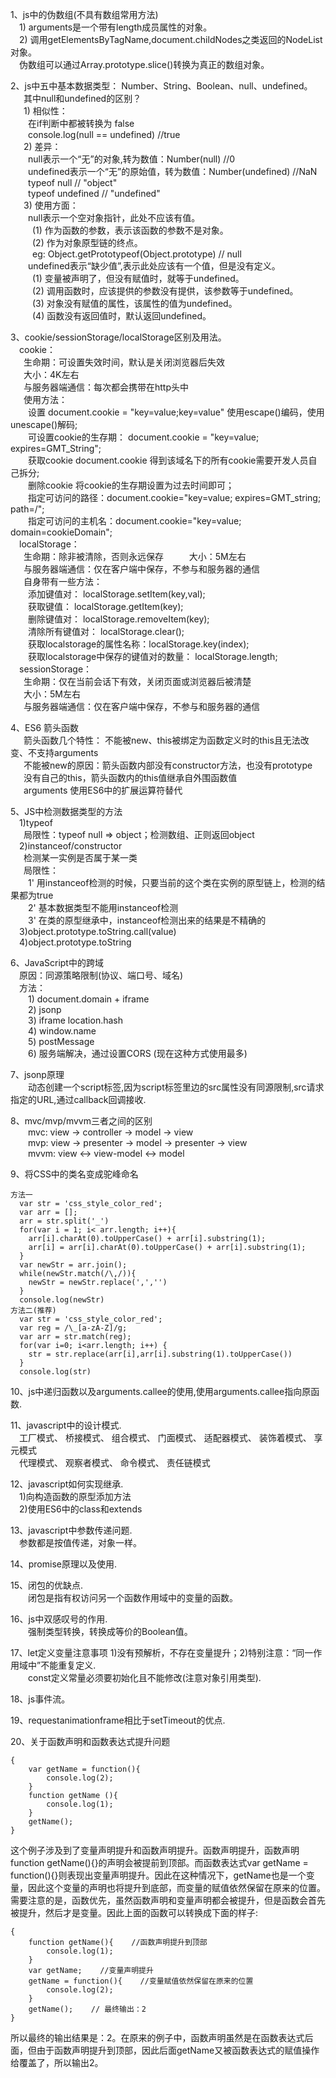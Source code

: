 1、js中的伪数组(不具有数组常用方法)      
&emsp;1) arguments是一个带有length成员属性的对象。    
&emsp;2) 调用getElementsByTagName,document.childNodes之类返回的NodeList对象。     
&emsp;伪数组可以通过Array.prototype.slice()转换为真正的数组对象。    

2、js中五中基本数据类型： Number、String、Boolean、null、undefined。    
&emsp;&ensp;其中null和undefined的区别？    
&emsp;&ensp;1) 相似性：    
&emsp;&emsp;在if判断中都被转换为 false     
&emsp;&emsp;console.log(null == undefined)  //true     
&emsp;&ensp;2) 差异：    
&emsp;&emsp;null表示一个“无”的对象,转为数值：Number(null) //0      
&emsp;&emsp;undefined表示一个“无”的原始值，转为数值：Number(undefined) //NaN     
&emsp;&emsp;typeof null   // "object"    
&emsp;&emsp;typeof undefined  // "undefined"    
&emsp;&ensp;3) 使用方面：     
&emsp;&emsp;null表示一个空对象指针，此处不应该有值。    
&emsp;&emsp;&ensp;(1) 作为函数的参数，表示该函数的参数不是对象。    
&emsp;&emsp;&ensp;(2) 作为对象原型链的终点。     
&emsp;&emsp;&ensp;eg: Object.getPrototypeof(Object.prototype) // null      
&emsp;&emsp;undefined表示“缺少值”,表示此处应该有一个值，但是没有定义。     
&emsp;&emsp;&ensp;(1) 变量被声明了，但没有赋值时，就等于undefined。    
&emsp;&emsp;&ensp;(2) 调用函数时，应该提供的参数没有提供，该参数等于undefined。    
&emsp;&emsp;&ensp;(3) 对象没有赋值的属性，该属性的值为undefined。    
&emsp;&emsp;&ensp;(4) 函数没有返回值时，默认返回undefined。     

3、cookie/sessionStorage/localStorage区别及用法。    
&emsp;cookie：     
&emsp;&ensp;生命期：可设置失效时间，默认是关闭浏览器后失效    
&emsp;&ensp;大小：4K左右      
&emsp;&ensp;与服务器端通信：每次都会携带在http头中       
&emsp;&ensp;使用方法：         
&emsp;&emsp;设置 document.cookie = "key=value;key=value"  使用escape()编码，使用unescape()解码;    
&emsp;&emsp;可设置cookie的生存期： document.cookie = "key=value; expires=GMT_String";    
&emsp;&emsp;获取cookie  document.cookie 得到该域名下的所有cookie需要开发人员自己拆分;    
&emsp;&emsp;删除cookie  将cookie的生存期设置为过去时间即可；    
&emsp;&emsp;指定可访问的路径：document.cookie="key=value; expires=GMT_string; path=/";    
&emsp;&emsp;指定可访问的主机名：document.cookie="key=value; domain=cookieDomain";    
&emsp;localStorage：      
&emsp;&ensp;生命期：除非被清除，否则永远保存    
&emsp;&ensp;大小：5M左右    
&emsp;&ensp;与服务器端通信：仅在客户端中保存，不参与和服务器的通信    
&emsp;&ensp;自身带有一些方法：    
&emsp;&emsp;添加键值对： localStorage.setItem(key,val);    
&emsp;&emsp;获取键值： localStorage.getItem(key);    
&emsp;&emsp;删除键值对： localStorage.removeItem(key);    
&emsp;&emsp;清除所有键值对： localStorage.clear();    
&emsp;&emsp;获取localstorage的属性名称：localStorage.key(index);    
&emsp;&emsp;获取localstorage中保存的键值对的数量： localStorage.length;    
&emsp;sessionStorage：    
&emsp;&ensp;生命期：仅在当前会话下有效，关闭页面或浏览器后被清楚     
&emsp;&ensp;大小：5M左右     
&emsp;&ensp;与服务器端通信：仅在客户端中保存，不参与和服务器的通信    

4、ES6 箭头函数     
&emsp;&ensp;箭头函数几个特性： 不能被new、this被绑定为函数定义时的this且无法改变、不支持arguments    
&emsp;&ensp;不能被new的原因：箭头函数内部没有constructor方法，也没有prototype    
&emsp;&ensp;没有自己的this，箭头函数内的this值继承自外围函数值     
&emsp;&ensp;arguments 使用ES6中的扩展运算符替代    

5、JS中检测数据类型的方法    
&emsp;1)typeof    
&emsp;&ensp;局限性：typeof null => object；检测数组、正则返回object    
&emsp;2)instanceof/constructor    
&emsp;&ensp;检测某一实例是否属于某一类     
&emsp;&ensp;局限性：    
&emsp;&emsp;1' 用instanceof检测的时候，只要当前的这个类在实例的原型链上，检测的结果都为true    
&emsp;&emsp;2' 基本数据类型不能用instanceof检测     
&emsp;&emsp;3' 在类的原型继承中，instanceof检测出来的结果是不精确的    
&emsp;3)object.prototype.toString.call(value)    
&emsp;4)object.prototype.toString    

6、JavaScript中的跨域    
&emsp;原因：同源策略限制(协议、端口号、域名)    
&emsp;方法：    
&emsp;&emsp;1) document.domain + iframe     
&emsp;&emsp;2) jsonp    
&emsp;&emsp;3) iframe location.hash    
&emsp;&emsp;4) window.name     
&emsp;&emsp;5) postMessage    
&emsp;&emsp;6) 服务端解决，通过设置CORS (现在这种方式使用最多)     

7、jsonp原理    
&emsp;&emsp;动态创建一个script标签,因为script标签里边的src属性没有同源限制,src请求指定的URL,通过callback回调接收.    

8、mvc/mvp/mvvm三者之间的区别    
&emsp;&emsp;mvc: view -> controller -> model -> view    
&emsp;&emsp;mvp: view -> presenter -> model -> presenter -> view    
&emsp;&emsp;mvvm: view <-> view-model <-> model    

9、将CSS中的类名变成驼峰命名

    方法一    
      var str = 'css_style_color_red';
      var arr = [];
      arr = str.split('_')
      for(var i = 1; i< arr.length; i++){
        arr[i].charAt(0).toUpperCase() + arr[i].substring(1);
        arr[i] = arr[i].charAt(0).toUpperCase() + arr[i].substring(1);
      }
      var newStr = arr.join();
      while(newStr.match(/\,/)){
        newStr = newStr.replace(',','')
      }
      console.log(newStr)
    方法二(推荐)    
      var str = 'css_style_color_red';
      var reg = /\_[a-zA-Z]/g;
      var arr = str.match(reg);
      for(var i=0; i<arr.length; i++) {
        str = str.replace(arr[i],arr[i].substring(1).toUpperCase())
      }
      console.log(str)    
 
10、js中递归函数以及arguments.callee的使用,使用arguments.callee指向原函数.    
 
11、javascript中的设计模式.    
&emsp;工厂模式、 桥接模式、 组合模式、 门面模式、 适配器模式、 装饰着模式、 享元模式    
&emsp;代理模式、 观察者模式、 命令模式、 责任链模式

12、javascript如何实现继承.    
&emsp;1)向构造函数的原型添加方法    
&emsp;2)使用ES6中的class和extends    

13、javascript中参数传递问题.    
&emsp;参数都是按值传递，对象一样。    
 
14、promise原理以及使用.    

15、闭包的优缺点.    
&emsp;&emsp;闭包是指有权访问另一个函数作用域中的变量的函数。    
 
16、js中双感叹号的作用.     
&emsp;&emsp;强制类型转换，转换成等价的Boolean值。
 
17、let定义变量注意事项 1)没有预解析，不存在变量提升；2)特别注意：“同一作用域中”不能重复定义.    
&emsp;&emsp;const定义常量必须要初始化且不能修改(注意对象引用类型).    
 
18、js事件流。    
 
19、requestanimationframe相比于setTimeout的优点.     

20、关于函数声明和函数表达式提升问题    
```
{
    var getName = function(){
        console.log(2);
    }
    function getName (){
        console.log(1);
    }
    getName();
}
```
这个例子涉及到了变量声明提升和函数声明提升。函数声明提升，函数声明function getName(){}的声明会被提前到顶部。而函数表达式var getName = function(){}则表现出变量声明提升。因此在这种情况下，getName也是一个变量，因此这个变量的声明也将提升到底部，而变量的赋值依然保留在原来的位置。需要注意的是，函数优先，虽然函数声明和变量声明都会被提升，但是函数会首先被提升，然后才是变量。因此上面的函数可以转换成下面的样子:
```
{
    function getName(){    //函数声明提升到顶部
        console.log(1);
    }
    var getName;    //变量声明提升
    getName = function(){    //变量赋值依然保留在原来的位置
        console.log(2);
    }
    getName();    // 最终输出：2
}
```
所以最终的输出结果是：2。在原来的例子中，函数声明虽然是在函数表达式后面，但由于函数声明提升到顶部，因此后面getName又被函数表达式的赋值操作给覆盖了，所以输出2。




 

